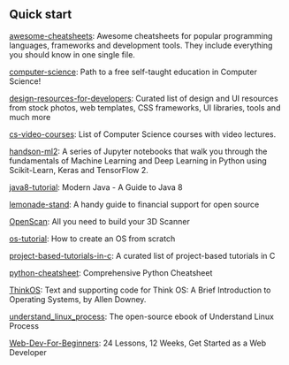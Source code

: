 ## Quick start
[awesome-cheatsheets](https://github.com/LeCoupa/awesome-cheatsheets):  Awesome cheatsheets for popular programming languages, frameworks and development tools. They include everything you should know in one single file.

[computer-science](https://github.com/ossu/computer-science): Path to a free self-taught education in Computer Science!

[design-resources-for-developers](https://github.com/bradtraversy/design-resources-for-developers): Curated list of design and UI resources from stock photos, web templates, CSS frameworks, UI libraries, tools and much more

[cs-video-courses](https://github.com/Developer-Y/cs-video-courses): List of Computer Science courses with video lectures.

[handson-ml2](https://github.com/ageron/handson-ml2): A series of Jupyter notebooks that walk you through the fundamentals of Machine Learning and Deep Learning in Python using Scikit-Learn, Keras and TensorFlow 2.

[java8-tutorial](https://github.com/winterbe/java8-tutorial): Modern Java - A Guide to Java 8

[lemonade-stand](https://github.com/nayafia/lemonade-stand): A handy guide to financial support for open source

[OpenScan](https://github.com/OpenScanEu/OpenScan): All you need to build your 3D Scanner

[os-tutorial](https://github.com/cfenollosa/os-tutorial): How to create an OS from scratch

[project-based-tutorials-in-c](https://github.com/rby90/project-based-tutorials-in-c): A curated list of project-based tutorials in C

[python-cheatsheet](https://github.com/gto76/python-cheatsheet): Comprehensive Python Cheatsheet

[ThinkOS](https://github.com/AllenDowney/ThinkOS): Text and supporting code for Think OS: A Brief Introduction to Operating Systems, by Allen Downey.

[understand_linux_process](https://github.com/tobegit3hub/understand_linux_process): The open-source ebook of Understand Linux Process

[Web-Dev-For-Beginners](https://github.com/microsoft/Web-Dev-For-Beginners): 24 Lessons, 12 Weeks, Get Started as a Web Developer
